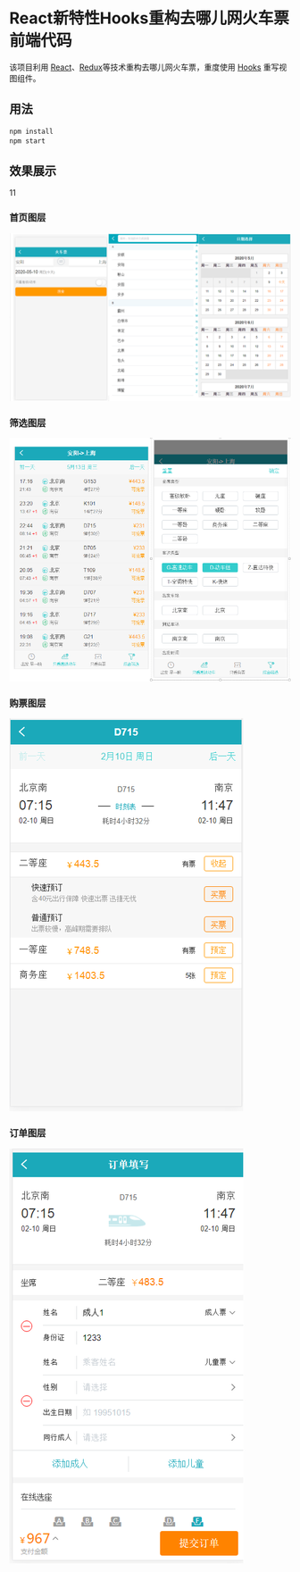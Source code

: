 # React新特性Hooks重构去哪儿网火车票 前端代码

该项目利用 [React](https://reactjs.org)、[Redux](https://redux.js.org/)等技术重构去哪儿网火车票，重度使用 [Hooks](https://reactjs.org/docs/hooks-intro.html) 重写视图组件。

## 用法

```sh
npm install 
npm start
```
## 效果展示
11
### 首页图层

![image-20200510215240162](https://github.com/HZ-Zero/GoWhere/blob/master/fronted/train-ticket/pic/image-20200510215240162.png)

### 筛选图层

![image-20200510215456829](https://github.com/HZ-Zero/GoWhere/blob/master/fronted/train-ticket/pic/image-20200510215456829.png)

### 购票图层

![image-20200510215534632](https://github.com/HZ-Zero/GoWhere/blob/master/fronted/train-ticket/pic/image-20200510215534632.png)

### 订单图层

![image-20200510215626114](https://github.com/HZ-Zero/GoWhere/blob/master/fronted/train-ticket/pic/image-20200510215626114.png)
